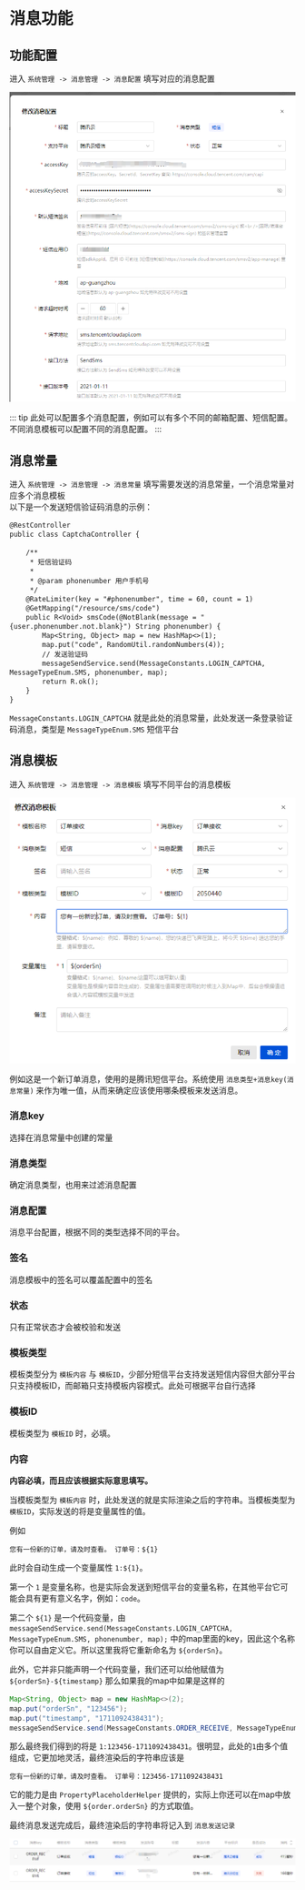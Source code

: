 # 消息功能 <Badge type="tip" text="v1.0.4" />

## 功能配置

进入 `系统管理 -> 消息管理 -> 消息配置` 填写对应的消息配置

![img.png](../../assets/images/ruoyi-tdesign/basic/message/img.png)

::: tip
此处可以配置多个消息配置，例如可以有多个不同的邮箱配置、短信配置。不同消息模板可以配置不同的消息配置。
:::

## 消息常量

进入 `系统管理 -> 消息管理 -> 消息常量` 填写需要发送的消息常量，一个消息常量对应多个消息模板<br/>
以下是一个发送短信验证码消息的示例：
```java{15}
@RestController
public class CaptchaController {

    /**
     * 短信验证码
     *
     * @param phonenumber 用户手机号
     */
    @RateLimiter(key = "#phonenumber", time = 60, count = 1)
    @GetMapping("/resource/sms/code")
    public R<Void> smsCode(@NotBlank(message = "{user.phonenumber.not.blank}") String phonenumber) {
        Map<String, Object> map = new HashMap<>(1);
        map.put("code", RandomUtil.randomNumbers(4));
        // 发送验证码
        messageSendService.send(MessageConstants.LOGIN_CAPTCHA, MessageTypeEnum.SMS, phonenumber, map);
        return R.ok();
    }
}
```

`MessageConstants.LOGIN_CAPTCHA` 就是此处的消息常量，此处发送一条登录验证码消息，类型是 `MessageTypeEnum.SMS` 短信平台

## 消息模板
进入 `系统管理 -> 消息管理 -> 消息模板` 填写不同平台的消息模板

![img2.png](../../assets/images/ruoyi-tdesign/basic/message/img2.png)

例如这是一个新订单消息，使用的是腾讯短信平台。系统使用 `消息类型+消息key(消息常量)` 来作为唯一值，从而来确定应该使用哪条模板来发送消息。
### 消息key
选择在消息常量中创建的常量
### 消息类型
确定消息类型，也用来过滤消息配置
### 消息配置
消息平台配置，根据不同的类型选择不同的平台。
### 签名
消息模板中的签名可以覆盖配置中的签名
### 状态
只有正常状态才会被校验和发送
### 模板类型
模板类型分为 `模板内容` 与 `模板ID`，少部分短信平台支持发送短信内容但大部分平台只支持模板ID，而邮箱只支持模板内容模式。此处可根据平台自行选择
### 模板ID
模板类型为 `模板ID` 时，必填。
### 内容

**内容必填，而且应该根据实际意思填写。**

当模板类型为 `模板内容` 时，此处发送的就是实际渲染之后的字符串。当模板类型为 `模板ID`，实际发送的将是变量属性的值。

例如
```text
您有一份新的订单，请及时查看。 订单号：${1}
```
此时会自动生成一个变量属性 `1:${1}`。

第一个 `1` 是变量名称，也是实际会发送到短信平台的变量名称，在其他平台它可能会具有更有意义名字，例如：`code`。

第二个 `${1}` 是一个代码变量，由 `messageSendService.send(MessageConstants.LOGIN_CAPTCHA, MessageTypeEnum.SMS, phonenumber, map);` 中的map里面的key，因此这个名称你可以自由定义它。所以这里我将它重新命名为 `${orderSn}`。

此外，它并非只能声明一个代码变量，我们还可以给他赋值为 `${orderSn}-${timestamp}` 那么如果我的map中如果是这样的

```java
Map<String, Object> map = new HashMap<>(2);
map.put("orderSn", "123456");
map.put("timestamp", "1711092438431");
messageSendService.send(MessageConstants.ORDER_RECEIVE, MessageTypeEnum.SMS, phonenumber, map);
```

那么最终我们得到的将是 `1:123456-1711092438431`。很明显，此处的`1`由多个值组成，它更加地灵活，最终渲染后的字符串应该是

```text
您有一份新的订单，请及时查看。 订单号：123456-1711092438431
```

它的能力是由 `PropertyPlaceholderHelper` 提供的，实际上你还可以在map中放入一整个对象，使用 `${order.orderSn}` 的方式取值。

最终消息发送完成后，最终渲染后的字符串将记入到 `消息发送记录`

![img3.png](../../assets/images/ruoyi-tdesign/basic/message/img3.png)
